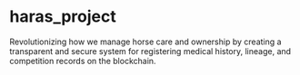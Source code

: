 # haras_project
Revolutionizing how we manage horse care and ownership by creating a transparent and secure system for registering medical history, lineage, and competition records on the blockchain.

